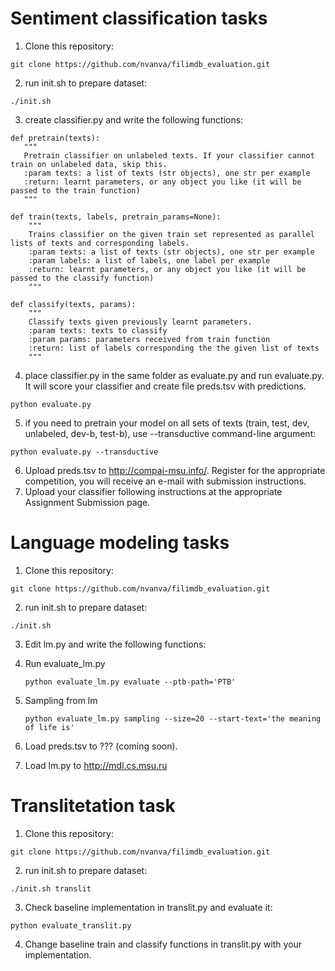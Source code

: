 # Sentiment classification tasks

1. Clone this repository:
```
git clone https://github.com/nvanva/filimdb_evaluation.git
```

2. run init.sh to prepare dataset:
```
./init.sh
```

3. create classifier.py and write the following functions:
```
def pretrain(texts):
   """
   Pretrain classifier on unlabeled texts. If your classifier cannot train on unlabeled data, skip this.
   :param texts: a list of texts (str objects), one str per example
   :return: learnt parameters, or any object you like (it will be passed to the train function)
   """
   
def train(texts, labels, pretrain_params=None):
    """
    Trains classifier on the given train set represented as parallel lists of texts and corresponding labels.
    :param texts: a list of texts (str objects), one str per example
    :param labels: a list of labels, one label per example
    :return: learnt parameters, or any object you like (it will be passed to the classify function) 
    """

def classify(texts, params):
    """
    Classify texts given previously learnt parameters.
    :param texts: texts to classify
    :param params: parameters received from train function
    :return: list of labels corresponding the the given list of texts
    """
```
4. place classifier.py in the same folder as evaluate.py and run evaluate.py. It will score your classifier and create file preds.tsv with predictions.
```
python evaluate.py
```
5. if you need to pretrain your model on all sets of texts (train, test, dev, unlabeled, dev-b, test-b), use --transductive command-line argument:
```
python evaluate.py --transductive
```
6. Upload preds.tsv to http://compai-msu.info/.
Register for the appropriate competition, you will receive an e-mail with submission instructions.
7. Upload your classifier following instructions at the appropriate Assignment Submission page.


# Language modeling tasks

1. Clone this repository:
```
git clone https://github.com/nvanva/filimdb_evaluation.git
```

2. run init.sh to prepare dataset:
```
./init.sh
```

3. Edit lm.py and write the following functions:

4. Run evaluate_lm.py
    ```
    python evaluate_lm.py evaluate --ptb-path='PTB'
    ```
5. Sampling from lm
    ```
    python evaluate_lm.py sampling --size=20 --start-text='the meaning of life is'
    ```
6. Load preds.tsv to ??? (coming soon).
7. Load lm.py to  http://mdl.cs.msu.ru

# Translitetation task

1. Clone this repository:
```
git clone https://github.com/nvanva/filimdb_evaluation.git
```

2. run init.sh to prepare dataset:
```
./init.sh translit
```

3. Check baseline implementation in translit.py and evaluate it:
```
python evaluate_translit.py
```

4. Change baseline train and classify functions in translit.py with your implementation.
